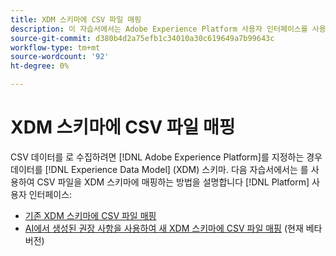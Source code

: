 ```yaml
---
title: XDM 스키마에 CSV 파일 매핑
description: 이 자습서에서는 Adobe Experience Platform 사용자 인터페이스를 사용하여 XDM 스키마에 CSV 파일을 매핑하는 방법을 설명합니다.
source-git-commit: d380b4d2a75efb1c34010a30c619649a7b99643c
workflow-type: tm+mt
source-wordcount: '92'
ht-degree: 0%

---
```


# XDM 스키마에 CSV 파일 매핑

CSV 데이터를 로 수집하려면 [!DNL Adobe Experience Platform]를 지정하는 경우 데이터를 [!DNL Experience Data Model] (XDM) 스키마. 다음 자습서에서는 를 사용하여 CSV 파일을 XDM 스키마에 매핑하는 방법을 설명합니다 [!DNL Platform] 사용자 인터페이스:

* [기존 XDM 스키마에 CSV 파일 매핑](./existing-schema.md)
* [AI에서 생성된 권장 사항을 사용하여 새 XDM 스키마에 CSV 파일 매핑](./recommendations.md) (현재 베타 버전)
